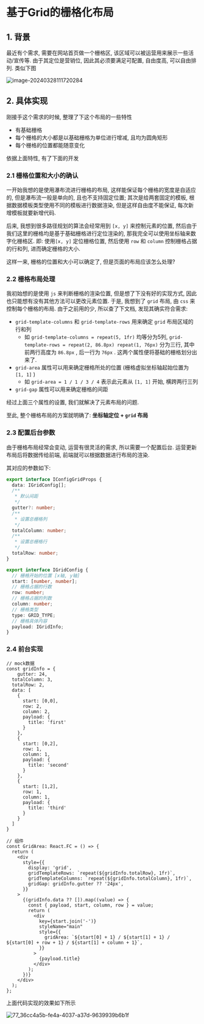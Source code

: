 # 基于Grid的栅格化布局

## 1. 背景

最近有个需求, 需要在网站首页做一个栅格区, 该区域可以被运营用来展示一些活动/宣传等. 由于其定位是营销位, 因此其必须要满足可配置, 自由度高, 可以自由排列. 类似下图

![image-20240328111720284](https://cdn.jsdelivr.net/gh/scattter/blogweb/images/image-20240328111720284.png)



## 2. 具体实现

刚接手这个需求的时候, 整理了下这个布局的一些特性

- 有基础栅格
- 每个栅格的大小都是以基础栅格为单位进行增减, 且均为圆角矩形
- 每个栅格的位置都能随意变化

依据上面特性, 有了下面的开发



### 2.1 栅格位置和大小的确认

一开始我想的是使用瀑布流进行栅格的布局, 这样能保证每个栅格的宽度是自适应的, 但是瀑布流一般是单向的, 且也不支持固定位置; 其次是给两套固定的模板, 根据数据模板类型使用不同的模板进行数据渲染, 但是这样自由度不能保证, 每次新增模板就要新增代码.

后来, 我想到很多路径规划的算法会经常用到 `[x, y]` 来控制元素的位置, 然后由于我们这里的栅格均是基于基础栅格进行定位渲染的, 那我完全可以使用坐标轴来数字化栅格区. 即: 使用`[x, y]` 定位栅格位置, 然后使用 `row` 和 `column` 控制栅格占据的行和列, 进而确定栅格的大小.

这样一来, 栅格的位置和大小可以确定了, 但是页面的布局应该怎么处理?



### 2.2 栅格布局处理

我初始想的是使用 `js` 来判断栅格的渲染位置, 但是想了下没有好的实现方式, 因此也只能想有没有其他方法可以更改元素位置. 于是, 我想到了 `grid` 布局, 由 `css` 来控制每个栅格的布局. 由于之前用的少, 所以查了下文档, 发现其确实符合需求:

- `grid-template-columns` 和 `grid-template-rows` 用来确定 `grid` 布局区域的行和列
  - 如 `grid-template-columns = repeat(5, 1fr)` 均等分为5列, `grid-template-rows = repeat(2, 86.8px) repeat(1, 76px)` 分为三行, 其中前两行高度为 `86.8px` , 后一行为 `76px` . 这两个属性便将基础的栅格划分出来了.
- `grid-area` 属性可以用来确定栅格所处的位置 (栅格虚拟坐标轴起始位置为 `[1, 1]` )
  - 如 `grid-area = 1 / 1 / 3 / 4` 表示此元素从 `[1, 1]` 开始, 横跨两行三列
- `grid-gap` 属性可以用来确定栅格的间距

经过上面三个属性的设置, 我们就解决了元素布局的问题.

至此, 整个栅格布局的方案就明确了: **坐标轴定位 + `grid` 布局**



### 2.3 配置后台参数

由于栅格布局经常会变动, 运营有很灵活的需求, 所以需要一个配置后台. 运营更新布局后将数据传给前端, 前端就可以根据数据进行布局的渲染. 

其对应的参数如下:

```typescript
export interface IConfigGridProps {
  data: IGridConfig[];
  /**
   * 默认间距
   */
  gutter?: number;
  /**
   * 设置总栅格列
   */
  totalColumn: number;
  /**
   * 设置总栅格行
   */
  totalRow: number;
}

export interface IGridConfig {
  // 栅格开始的位置 [x轴, y轴]
  start: [number, number];
  // 栅格占据的行数
  row: number;
  // 栅格占据的列数
  column: number;
  // 栅格类型
  type: GRID_TYPE;
  // 栅格具体内容
  payload: IGridInfo;
}
```



### 2.4 前台实现

```
// mock数据
const gridInfo = {
	gutter: 24,
  totalColumn: 3,
  totalRow: 2,
  data: [
    {
      start: [0,0],
      row: 2,
      column: 2,
      payload: {
        title: 'first'
      }
    },
    {
      start: [0,2],
      row: 1,
      column: 1,
      payload: {
        title: 'second'
      }
    },
    {
      start: [1,2],
      row: 1,
      column: 1,
      payload: {
        title: 'third'
      }
    }
  ]
}

// 组件
const GridArea: React.FC = () => {
  return (
    <div
      style={{
        display: 'grid',
        gridTemplateRows: `repeat(${gridInfo.totalRow}, 1fr)`,
        gridTemplateColumns: `repeat(${gridInfo.totalColumn}, 1fr)`,
        gridGap: gridInfo.gutter ?? '24px',
      }}
    >
      {(gridInfo.data ?? []).map((value) => {
        const { payload, start, column, row } = value;
        return (
          <div
            key={start.join('-')}
            styleName="main"
            style={{
              gridArea: `${start[0] + 1} / ${start[1] + 1} / ${start[0] + row + 1} / ${start[1] + column + 1}`,
            }}
          >
            {payload.title}
          </div>
        );
      })}
    </div>
  );
};
```

上面代码实现的效果如下所示

![77_36cc4a5b-fe4a-4037-a37d-9639939b6b1f](https://cdn.jsdelivr.net/gh/scattter/blogweb/images/%E4%BC%81%E4%B8%9A%E5%BE%AE%E4%BF%A1%E6%88%AA%E5%9B%BE_36cc4a5b-fe4a-4037-a37d-9639939b6b1f.png)